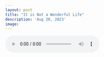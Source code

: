 ```yaml
---
layout: post
title: "It is Not a Wonderful Life"
description: 'Aug 20, 2023'
image:
---
```


<audio controls preload="metadata">
  <source src="https://docs.google.com/uc?export=open&id=1moNyiu8NnOFzsz6assb0_KSFI_QE3bTn" type="audio/mp3">
Your browser does not support the audio element.
</audio>
